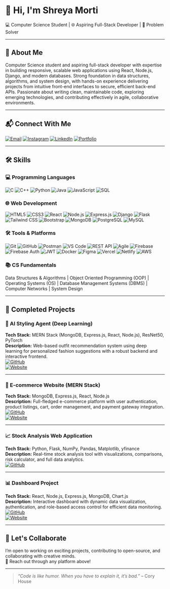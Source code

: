 # 👋 Hi, I'm **Shreya Morti**  
💻 Computer Science Student | 🌐 Aspiring Full-Stack Developer | 🎯 Problem Solver  

---

## 📝 About Me  
Computer Science student and aspiring full-stack developer with expertise in building responsive, scalable web applications using React, Node.js, Django, and modern databases. Strong foundation in data structures, algorithms, and system design, with hands-on experience delivering projects from intuitive front-end interfaces to secure, efficient back-end APIs. Passionate about writing clean, maintainable code, exploring emerging technologies, and contributing effectively in agile, collaborative environments.

---

## 📬 Connect With Me
[![Email](https://img.shields.io/badge/Email-shreyamorti%40gmail.com-red?style=for-the-badge&logo=gmail)](mailto:shreyamorti@gmail.com)
[![Instagram](https://img.shields.io/badge/Instagram-%40shreyamorti28-pink?style=for-the-badge&logo=instagram)](https://www.instagram.com/shreyamorti28/)
[![LinkedIn](https://img.shields.io/badge/LinkedIn-shreyamorti28-blue?style=for-the-badge&logo=linkedin)](https://linkedin.com/in/shreyamorti28)
[![Portfolio](https://img.shields.io/badge/Portfolio-Visit%20Now-brightgreen?style=for-the-badge&logo=google-chrome)](https://shreyamorti28.github.io/my_portfolio/)

---

## 🛠 Skills  

### 💻 Programming Languages  
![C](https://img.shields.io/badge/C-00599C?style=for-the-badge&logo=c&logoColor=white) ![C++](https://img.shields.io/badge/C++-00599C?style=for-the-badge&logo=c%2B%2B&logoColor=white) ![Python](https://img.shields.io/badge/Python-3776AB?style=for-the-badge&logo=python&logoColor=white) ![Java](https://img.shields.io/badge/Java-007396?style=for-the-badge&logo=java&logoColor=white) ![JavaScript](https://img.shields.io/badge/JavaScript-F7DF1E?style=for-the-badge&logo=javascript&logoColor=black) ![SQL](https://img.shields.io/badge/SQL-4479A1?style=for-the-badge&logo=postgresql&logoColor=white)

### 🌐 Web Development  
![HTML5](https://img.shields.io/badge/HTML5-E34F26?style=for-the-badge&logo=html5&logoColor=white) ![CSS3](https://img.shields.io/badge/CSS3-1572B6?style=for-the-badge&logo=css3&logoColor=white) ![React](https://img.shields.io/badge/React-61DAFB?style=for-the-badge&logo=react&logoColor=black) ![Node.js](https://img.shields.io/badge/Node.js-339933?style=for-the-badge&logo=node.js&logoColor=white) ![Express.js](https://img.shields.io/badge/Express.js-000000?style=for-the-badge&logo=express&logoColor=white) ![Django](https://img.shields.io/badge/Django-092E20?style=for-the-badge&logo=django&logoColor=white) ![Flask](https://img.shields.io/badge/Flask-000000?style=for-the-badge&logo=flask&logoColor=white) ![Tailwind CSS](https://img.shields.io/badge/Tailwind_CSS-38B2AC?style=for-the-badge&logo=tailwind-css&logoColor=white) ![Bootstrap](https://img.shields.io/badge/Bootstrap-7952B3?style=for-the-badge&logo=bootstrap&logoColor=white) ![MongoDB](https://img.shields.io/badge/MongoDB-47A248?style=for-the-badge&logo=mongodb&logoColor=white) ![PostgreSQL](https://img.shields.io/badge/PostgreSQL-4169E1?style=for-the-badge&logo=postgresql&logoColor=white) ![MySQL](https://img.shields.io/badge/MySQL-4479A1?style=for-the-badge&logo=mysql&logoColor=white)

### 🛠 Tools & Platforms  
![Git](https://img.shields.io/badge/Git-F05032?style=for-the-badge&logo=git&logoColor=white) ![GitHub](https://img.shields.io/badge/GitHub-181717?style=for-the-badge&logo=github&logoColor=white) ![Postman](https://img.shields.io/badge/Postman-FF6C37?style=for-the-badge&logo=postman&logoColor=white) ![VS Code](https://img.shields.io/badge/VS_Code-007ACC?style=for-the-badge&logo=visual-studio-code&logoColor=white) ![REST API](https://img.shields.io/badge/REST_API-000000?style=for-the-badge) ![Agile](https://img.shields.io/badge/Agile-0052CC?style=for-the-badge) ![Firebase](https://img.shields.io/badge/Firebase-FFCA28?style=for-the-badge&logo=firebase&logoColor=black) ![Firebase Auth](https://img.shields.io/badge/Firebase_Auth-FFCA28?style=for-the-badge) ![JWT](https://img.shields.io/badge/JWT-black?style=for-the-badge&logo=json-web-tokens) ![Docker](https://img.shields.io/badge/Docker-2496ED?style=for-the-badge&logo=docker&logoColor=white) ![Figma](https://img.shields.io/badge/Figma-F24E1E?style=for-the-badge&logo=figma&logoColor=white) ![Vercel](https://img.shields.io/badge/Vercel-000000?style=for-the-badge&logo=vercel&logoColor=white) ![Netlify](https://img.shields.io/badge/Netlify-00C7B7?style=for-the-badge&logo=netlify&logoColor=white) ![AWS](https://img.shields.io/badge/AWS-232F3E?style=for-the-badge&logo=amazon-aws&logoColor=white)

### 📚 CS Fundamentals  
Data Structures & Algorithms | Object Oriented Programming (OOP) | Operating Systems (OS) | Database Management Systems (DBMS) | Computer Networks | System Design  


---

## 🚀 Completed Projects

### 🧠 AI Styling Agent (Deep Learning)  
**Tech Stack:** MERN Stack (MongoDB, Express.js, React, Node.js), ResNet50, PyTorch  
**Description:** Web-based outfit recommendation system using deep learning for personalized fashion suggestions with a robust backend and interactive frontend.  
[![GitHub](https://img.shields.io/badge/Code-View_on_GitHub-blue?logo=github)](https://github.com/shreyamorti28/Ai-styling-agent.git)  
[![Website](https://img.shields.io/badge/Live-Demo-green?logo=vercel)](https://ai-styling-agent-gvq4.vercel.app)

---

### 🛒 E-commerce Website (MERN Stack)  
**Tech Stack:** MongoDB, Express.js, React, Node.js  
**Description:** Full-fledged e-commerce platform with user authentication, product listings, cart, order management, and payment gateway integration.  
[![GitHub](https://img.shields.io/badge/Code-View_on_GitHub-blue?logo=github)](https://github.com/shreyamorti28/Ecommerce.git)  
[![Website](https://img.shields.io/badge/Live-Demo-green?logo=vercel)](https://ecommerce-25hx.vercel.app/)

---

### 📈 Stock Analysis Web Application  
**Tech Stack:** Python, Flask, NumPy, Pandas, Matplotlib, yfinance  
**Description:** Real-time stock analysis tool with visualizations, comparisons, risk calculator, and full data analytics.  
[![GitHub](https://img.shields.io/badge/Code-View_on_GitHub-blue?logo=github)](https://github.com/shreyamorti28/Stock-Analysis.git)

---

### 📊 Dashboard Project  
**Tech Stack:** React, Node.js, Express.js, MongoDB, Chart.js  
**Description:** Interactive dashboard with dynamic data visualization, authentication, and role-based access control for efficient data monitoring.  
[![GitHub](https://img.shields.io/badge/Code-View_on_GitHub-blue?logo=github)](YOUR_DASHBOARD_REPO_LINK)  
[![Website](https://img.shields.io/badge/Live-Demo-green?logo=vercel)](YOUR_DASHBOARD_WEBSITE_LINK)

---

## 🤝 Let's Collaborate  
I’m open to working on exciting projects, contributing to open-source, and collaborating with creative minds.  
💬 Reach out through any platform above!

---

> _“Code is like humor. When you have to explain it, it’s bad.”_ – Cory House

